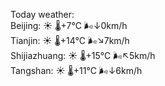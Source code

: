 Today weather:  
Beijing: ☀️ 🌡️+7°C 🌬️↓0km/h  
Tianjin: ☀️ 🌡️+14°C 🌬️↘7km/h  
Shijiazhuang: ☀️ 🌡️+15°C 🌬️↖5km/h  
Tangshan: ☀️ 🌡️+11°C 🌬️↓6km/h  
